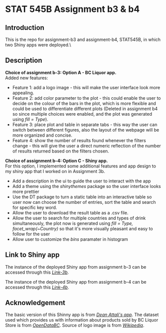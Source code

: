 # STAT 545B Assignment b3 & b4

## Introduction

This is the repo for assignment-b3 and assignment-b4, STAT545B, in which two Shiny apps were deployed.\

## Description

**Choice of assignment b-3: Option A - BC Liquor app.**\
Added new features:
* Feature 1: add a logo image - this will make the user interface look more appealing.
* Feature 2: add color parameter to the plot - this could enable the user to decide on the colour of the bars in the plot, which is more flexible and could be used to differentiate different plots (Deleted in assignment b4 so since multiple choices were enabled, and the plot was generated using *fill = Type*).
* Feature 3: place plot and table in separate tabs - this way the user can switch between different figures, also the layout of the webpage will be more organized and concise. 
* Feature 4: show the number of results found whenever the filters change - this will give the user a direct numeric reflection of the number of results returned based on the filters chosen.

**Choice of assignment b-4: Option C - Shiny app.**\
For this option, I implemented some additional features and app design to my shiny app that I worked on in Assignment 3b.

* Add a description in the ui to guide the user to interact with the app
* Add a theme using the *shinythemes* package so the user interface looks more prettier
* Use the DT package to turn a static table into an interactive table so user now can choose the number of entries, sort the table and search for specific key word.
* Allow the user to download the result table as a .csv file.
* Allow the user to search for multiple countries and types of drink simultaneously, the plot now is generated using *fill = Type, facet_wrap(~Country)* so that it's more visually pleasant and easy to follow for the user
* Allow user to customize the *bins* paramater in histogram

## Link to Shiny app

The instance of the deployed Shiny app from assignment b-3 can be accessed through this *[Link-3b](https://echo123.shinyapps.io/BCLiquor_revised/)*.


The instance of the deployed Shiny app from assignment b-4 can be accessed through this *[Link-4b](https://echo123.shinyapps.io/BCLiquor_v2/)*.

## Acknowledgement

The basic version of this Shinny app is from *[Dean Attali's app](https://deanattali.com/blog/building-shiny-apps-tutorial/)*. The dataset used which provides us with information about products sold by BC Liquor Store is from *[OpenDataBC](https://catalogue.data.gov.bc.ca/dataset/bc-liquor-store-product-price-list-historical-prices)*. Source of logo image is from *[Wikipedia](https://en.wikipedia.org/wiki/File:BC_Liquor_Store_logo.svg)*.



